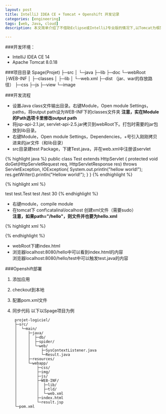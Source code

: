 ```yaml
---
layout: post
title: IntelliJ IDEA CE + Tomcat + Openshift 开发记录
categories: [engineering]
tags: [web, Java, cloud]
description: 本文简单介绍了不借助Eclipse或IntelliJ专业版的情况下,以Tomcat为框架进行网络开发的配置方法，以及在Openshift平台的一种部署方法。

---
```

###开发环境：
- IntelliJ IDEA CE 14
- Apache Tomcat 8.0.18

###项目目录
	Spage(Projet)
	├─src
	│ └─java
	├─lib
	├─doc
	└─webRoot 
	  ├WEB-INF
	  │	├─classes
	  │	├─lib
	  │	└─web.xml
	  ├─dist （jar、war的存放路径）
	  ├─css
	  ├─js
	  ├─view
	  └─image
   
###开发流程
- 设置Java class文件输出目录。右键Module，Open module Settings，paths，将output path设为WEB-INF下的classes文件夹 **注意，实在Module的Path选项卡里修改output path**
- 将jsp-api-2.1.jar, servlet-api-2.5.jar拷贝到webRoot下。打包时需要的jar包放到lib目录。
- 右键Module，Open module Settings，Dependencies，+号引入刚刚拷贝进来的jar文件（和lib目录）
- src目录建test Package，下建Test.java，并在web.xml中注册该servlet

{% highlight java %}
public class Test extends HttpServlet {
    protected void doGet(HttpServletRequest req, HttpServletResponse res) throws ServletException, IOException{
    	System.out.println("hellow world!");
    	res.getWriter().println("Hellow world!");
    }
}
{% endhighlight %}


{% highlight xml %}
<?xml version="1.0" encoding="ISO-8859-1"?>
<web-app xmlns="http://xmlns.jcp.org/xml/ns/javaee"
         xmlns:xsi="http://www.w3.org/2001/XMLSchema-instance"
         xsi:schemaLocation="http://xmlns.jcp.org/xml/ns/javaee
                      http://xmlns.jcp.org/xml/ns/javaee/web-app_3_1.xsd"
         version="3.1">
   <servlet>
       <servlet-name>test</servlet-name>
       <servlet-class>test.Test</servlet-class>
   </servlet>
   <servlet-mapping>
       <servlet-name>test</servlet-name>
       <url-pattern>/test</url-pattern>
   </servlet-mapping>
   <session-config>
       <session-timeout>30</session-timeout>
   </session-config>
</web-app>
{% endhighlight %}

- 右键module，compile module
- 在tomcat下 conf\catalina\localhost 创建xml文件（需要sudo）  
**注意，如果path="/hello"，则文件并也要为hello.xml**

{% highlight xml %}
<?xml version="1.0"?>
<Context path="/hello" docBase="/Users/Thierry/Desktop/Spage/Spage/webRoot" debug="0" privileged="true">
</Context> 
{% endhighlight %}

- webRoot下建index.html
- 浏览器localhost:8080/hello中可以看到index.html的内容  
  浏览器localhost:8080/hello/test中可以触发test.java的内容  
  
###Openshift部署
1. 添加应用
2. checkout到本地
3. 配置pom.xml文件
4. 同步代码
   以下以Spage项目为例
   
   
		projet-logiciel/
		├─src/
		│  └─main/
		│     ├─java/
		│     │  ├─db/
		│     │  ├─spider/
		│     │  └─web/
		│     │     ├─SysContextListener.java
		│     │     └─Result.java
		│     ├─resources/
		│     └─webapp/
		│         ├─css/
		│         ├─img/
		│         ├─js/
		│         ├─WEB-INF/
		│         │  ├─lib/
		│         │  ├─tld/
		│         │  └─web.xml
		│         ├─index.html
		│         └─result.jsp
		└─pom.xml

